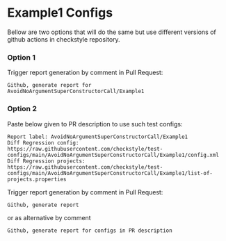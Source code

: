# Example1 Configs

Bellow are two options that will do the same but use different versions
of github actions in checkstyle repository.


### Option 1
Trigger report generation by comment in Pull Request:
```
Github, generate report for AvoidNoArgumentSuperConstructorCall/Example1
```

### Option 2

Paste below given to PR description to use such test configs:
```
Report label: AvoidNoArgumentSuperConstructorCall/Example1
Diff Regression config: https://raw.githubusercontent.com/checkstyle/test-configs/main/AvoidNoArgumentSuperConstructorCall/Example1/config.xml
Diff Regression projects: https://raw.githubusercontent.com/checkstyle/test-configs/main/AvoidNoArgumentSuperConstructorCall/Example1/list-of-projects.properties
```

Trigger report generation by comment in Pull Request:
```
Github, generate report
```
or as alternative by comment
```
Github, generate report for configs in PR description
```
